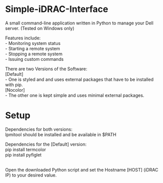 # Simple-iDRAC-Interface
A small command-line application written in Python to manage your Dell server. (Tested on Windows only)

Features include:
	<br>- Monitoring system status
	<br>- Starting a remote system
	<br>- Stopping a remote system
	<br>- Issuing custom commands

There are two Versions of the Software:
	<br>[Default]
	<br>- One is styled and and uses external packages that have to be installed with pip.
	<br>[Nocolor]
	<br>- The other one is kept simple and uses minimal external packages.
	
# Setup

Dependencies for both versions:
<br>Ipmitool should be installed and be available in $PATH

Dependencies for the [Default] version:
<br>pip install termcolor
<br>pip install pyfiglet

<br>Open the downloaded Python script and set the Hostname [HOST] (iDRAC IP) to your desired value.
